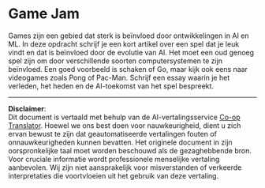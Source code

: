 <!--
CO_OP_TRANSLATOR_METADATA:
{
  "original_hash": "702dc1df5d0285dbe4d04bee982d183e",
  "translation_date": "2025-08-28T19:45:13+00:00",
  "source_file": "lessons/1-Intro/assignment.md",
  "language_code": "nl"
}
-->
# Game Jam

Games zijn een gebied dat sterk is beïnvloed door ontwikkelingen in AI en ML. In deze opdracht schrijf je een kort artikel over een spel dat je leuk vindt en dat is beïnvloed door de evolutie van AI. Het moet een oud genoeg spel zijn om door verschillende soorten computersystemen te zijn beïnvloed. Een goed voorbeeld is schaken of Go, maar kijk ook eens naar videogames zoals Pong of Pac-Man. Schrijf een essay waarin je het verleden, het heden en de AI-toekomst van het spel bespreekt.

---

**Disclaimer**:  
Dit document is vertaald met behulp van de AI-vertalingsservice [Co-op Translator](https://github.com/Azure/co-op-translator). Hoewel we ons best doen voor nauwkeurigheid, dient u zich ervan bewust te zijn dat geautomatiseerde vertalingen fouten of onnauwkeurigheden kunnen bevatten. Het originele document in zijn oorspronkelijke taal moet worden beschouwd als de gezaghebbende bron. Voor cruciale informatie wordt professionele menselijke vertaling aanbevolen. Wij zijn niet aansprakelijk voor misverstanden of verkeerde interpretaties die voortvloeien uit het gebruik van deze vertaling.